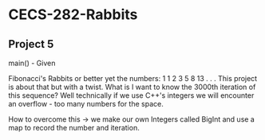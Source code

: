 # CECS-282-Rabbits
## Project 5

main() - Given

Fibonacci's Rabbits or better yet the numbers: 1 1 2 3 5 8 13 . . . 
This project is about that but with a twist.
What is I want to know the 3000th iteration of this sequence? Well technically if we use C++'s integers we will encounter an overflow - too many numbers for the space.

How to overcome this -> we make our own Integers called BigInt and use a map to record the number and iteration.
